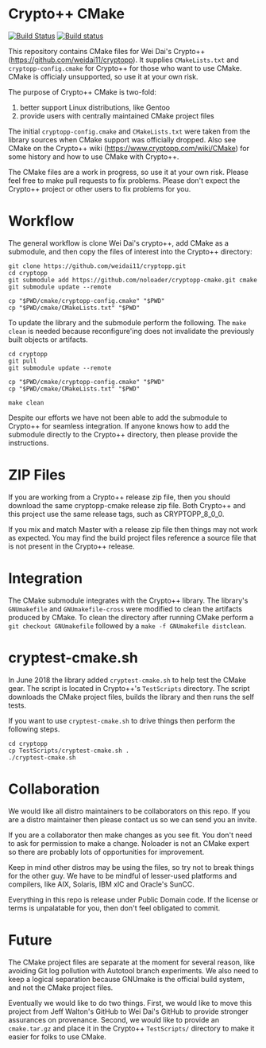 # Crypto++ CMake

[![Build Status](https://travis-ci.org/noloader/cryptopp-cmake.svg?branch=master)](https://travis-ci.org/noloader/cryptopp-cmake)
[![Build status](https://ci.appveyor.com/api/projects/status/seemw52fxib4nj1u/branch/master?svg=true)](https://ci.appveyor.com/project/abdes/cryptopp-cmake-q4763/branch/master)

This repository contains CMake files for Wei Dai's Crypto++ (https://github.com/weidai11/cryptopp). It supplies `CMakeLists.txt` and `cryptopp-config.cmake` for Crypto++ for those who want to use CMake. CMake is officialy unsupported, so use it at your own risk.

The purpose of Crypto++ CMake is two-fold:

1. better support Linux distributions, like Gentoo
2. provide users with centrally maintained CMake project files

The initial `cryptopp-config.cmake` and `CMakeLists.txt` were taken from the library sources when CMake support was officially dropped. Also see CMake on the Crypto++ wiki (https://www.cryptopp.com/wiki/CMake) for some history and how to use CMake with Crypto++.

The CMake files are a work in progress, so use it at your own risk. Please feel free to make pull requests to fix problems. Please don't expect the Crypto++ project or other users to fix problems for you.

# Workflow
The general workflow is clone Wei Dai's crypto++, add CMake as a submodule, and then copy the files of interest into the Crypto++ directory:

    git clone https://github.com/weidai11/cryptopp.git
    cd cryptopp
    git submodule add https://github.com/noloader/cryptopp-cmake.git cmake
    git submodule update --remote

    cp "$PWD/cmake/cryptopp-config.cmake" "$PWD"
    cp "$PWD/cmake/CMakeLists.txt" "$PWD"

To update the library and the submodule perform the following. The `make clean` is needed because reconfigure'ing does not invalidate the previously built objects or artifacts.

    cd cryptopp
    git pull
    git submodule update --remote

    cp "$PWD/cmake/cryptopp-config.cmake" "$PWD"
    cp "$PWD/cmake/CMakeLists.txt" "$PWD"

    make clean

Despite our efforts we have not been able to add the submodule to Crypto++ for seamless integration. If anyone knows how to add the submodule directly to the Crypto++ directory, then please provide the instructions.

# ZIP Files

If you are working from a Crypto++ release zip file, then you should download the same cryptopp-cmake release zip file. Both Crypto++ and this project use the same release tags, such as CRYPTOPP_8_0_0.

If you mix and match Master with a release zip file then things may not work as expected. You may find the build project files reference a source file that is not present in the Crypto++ release.

# Integration
The CMake submodule integrates with the Crypto++ library. The library's `GNUmakefile` and `GNUmakefile-cross` were modified to clean the artifacts produced by CMake. To clean the directory after running CMake perform a `git checkout GNUmakefile` followed by a `make -f GNUmakefile distclean`.

# cryptest-cmake.sh
In June 2018 the library added `cryptest-cmake.sh` to help test the CMake gear. The script is located in Crypto++'s `TestScripts` directory. The script downloads the CMake project files, builds the library and then runs the self tests.

If you want to use `cryptest-cmake.sh` to drive things then perform the following steps.

    cd cryptopp
    cp TestScripts/cryptest-cmake.sh .
    ./cryptest-cmake.sh

# Collaboration
We would like all distro maintainers to be collaborators on this repo. If you are a distro maintainer then please contact us so we can send you an invite.

If you are a collaborator then make changes as you see fit. You don't need to ask for permission to make a change. Noloader is not an CMake expert so there are probably lots of opportunities for improvement.

Keep in mind other distros may be using the files, so try not to break things for the other guy. We have to be mindful of lesser-used platforms and compilers, like AIX, Solaris, IBM xlC and Oracle's SunCC.

Everything in this repo is release under Public Domain code. If the license or terms is unpalatable for you, then don't feel obligated to commit.

# Future
The CMake project files are separate at the moment for several reason, like avoiding Git log pollution with Autotool branch experiments. We also need to keep a logical separation because GNUmake is the official build system, and not the CMake project files.

Eventually we would like to do two things. First, we would like to move this project from Jeff Walton's GitHub to Wei Dai's GitHub to provide stronger assurances on provenance. Second, we would like to provide an `cmake.tar.gz` and place it in the Crypto++ `TestScripts/` directory to make it easier for folks to use CMake.

